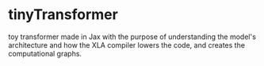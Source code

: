 # tinyTransformer
toy transformer made in Jax with the purpose of understanding the model's architecture and how the XLA compiler lowers the code, and creates the computational graphs. 
